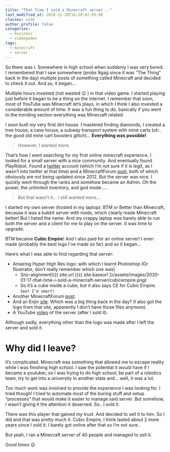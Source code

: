 ```yaml
---
title: "That Time I sold a Minecraft server..."
last_modified_at: 2020-12-28T16:20:02-05:00
classes: wide
author_profile: false
categories:
  - business
  - videogames
tags:
  - minecraft
  - server
---
```


So there was I. Somewhere in high school when suddenly I was very bored. I remembered that I saw somewhere (probs 9gag since it was “The Thing” back in the day) multiple posts of something called Minecraft and decided to check it out. And so, it began…

Multiple hours invested (not wasted 😉 ) in that video game. I started playing just before it began to be a thing on the internet. I remember that soon, most of YouTube was Minecraft let’s plays, in which I think I also invested a considerable amount of time. It was a fun thing to do, basically if you went to the trending section everything was Minecraft related.

I soon built my very first dirt house. I mastered finding diamonds, I created a tree house, a cave house, a subway transport system with mine carts (oh.. the good old mine cart boosters glitch)… **Everything was possible!**

>However, I wanted more.

That’s how I went searching for my first online minecraft experience. I looked for a small server with a nice community. And eventually found PlayRobot. Found a [twitter](https://twitter.com/playrobotmc) account (which I’m not sure if it is legit, as I wasn’t into twitter at that time) and a MinecraftForum [post](https://www.minecraftforum.net/forums/archive/alpha/minecraft-survival-servers/1174295-playrobot-bukkit-cracked-1-2-5-grief-free-99-9-no), both of which obviously are not being updated since 2012. But the server was nice. I quickly went through the ranks and somehow became an Admin. Oh the power, the unlimited inventory, and god mode…..

>But that wasn’t it… I still wanted more…

I started my own server (hosted in my laptop): BTM or Better than Minecraft, because it was a bukkit server with mods, which clearly made Minecraft better! But I hated the name. And my crappy laptop was barely able to run both the server and a client for me to play on the server. It was time to upgrade.

BTM became **Cubic Empire**! And I also paid for an online server! I even made (probably the best logo I’ve made so far) and so it began…

Here’s what I was able to find regarding that server:
* Amazing Hyper High Res logo: with which I learnt Photoshop (Or Illustrator, don’t really remember which one was)
  * ![no-alignment]({{ site.url }}{{ site.baseurl }}/assets/images/2020-01-17-that-time-i-sold-a-minecraft-server/cubicempire.png)
  * So it’s a cube inside a cube, but it also says CE for Cubic Empire. ``See? I’m smart!``
* Another MinecraftForum [post](https://www.minecraftforum.net/forums/archive/alpha/minecraft-survival-servers/1090437-cubic-empire-best-cracked-sever-ever).
* And an Enjin [site](https://cubicempire.enjin.com/inactive). Which was a big thing back in the day? (I also got the logo from that site, apparently I don’t have those files anymore).
* A YouTube [video](https://www.youtube.com/watch?v=ucWIJZSGoZE) of the server (after I sold it).

Although sadly, everything other than the logo was made after I left the server and sold it.

# Why did I leave?

It’s complicated. Minecraft was something that allowed me to escape reality while I was finishing high school. I saw the potential it would have if I became a youtuber, so I was trying to do high school, be part of a robotics team, try to get into a university in another state and… well, it was a lot.

Too much work was involved to provide the experience I was looking for. I tried though! I tried to automate most of the boring stuff and setup “processes” that would make it easier to manage said server. But somehow, I wasn’t giving it the attention it deserved. So.. I sold it.

There was this player that gained my trust. And decided to sell it to him. So I did and that was pretty much it. Cubic Empire, I think lasted about 2 more years since I sold it. I barely got online after that so I’m not sure..

But yeah, I ran a Minecraft server of 40 people and managed to sell it.

Good times 😉